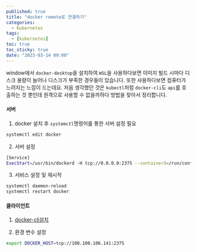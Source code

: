 ```yaml
---
published: true
title: "docker remote로 연결하기"
categories:
  - Kubernetes
tags:
  - [kubernetes]
toc: true
toc_sticky: true
date: "2023-03-14 09:00"
---
```


window에서 `docker-desktop`을 설치하여 `WSL`을 사용하다보면 이미지 빌드 시마다 디스크 용량이 늘어나 디스크가 부족한 경우들이 있습니다. 또한 사용하다보면 컴퓨터가 느려지는 느낌이 드는데요. 처음 생각했던 것은 `kubectl`처럼 `docker-cli`도 `api`를 호출하는 것 뿐인데 원격으로 사용할 수 없을까하다 방법을 찾아서 정리합니다.

#### 서버

1. docker 설치 후 `systemctl`명령어를 통한 서버 설정 필요

```bash
systemctl edit docker
```

2. 서버 설정

```bash
[Service]
ExecStart=/usr/bin/dockerd -H tcp://0.0.0.0:2375 --containerd=/run/containerd/containerd.sock
```

3. 서비스 설정 및 재시작

```bash
systemctl daemon-reload
systemctl restart docker
```

#### 클라이언트

1. [docker-cli설치](https://github.com/StefanScherer/docker-cli-builder/releases)

2. 환경 변수 설정

```bash
export DOCKER_HOST=tcp://100.100.106.141:2375
```

